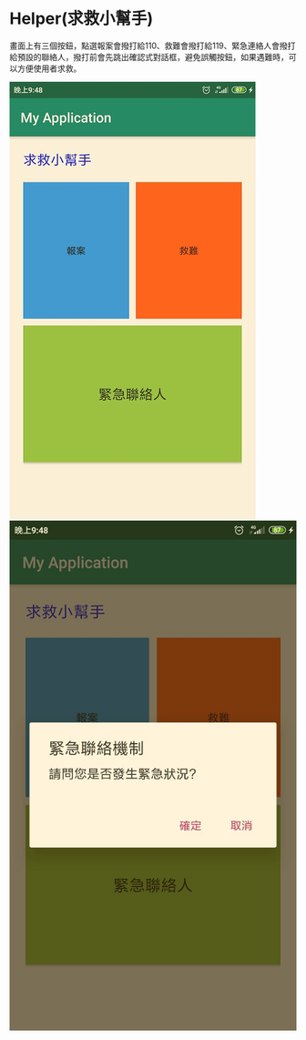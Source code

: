 # Helper(求救小幫手)
畫面上有三個按鈕，點選報案會撥打給110、救難會撥打給119、緊急連絡人會撥打給預設的聯絡人，撥打前會先跳出確認式對話框，避免誤觸按鈕，如果遇難時，可以方便使用者求救。

![image](https://github.com/Chun-Ching/Helper/blob/master/helper1.jpg)
![image](https://github.com/Chun-Ching/Helper/blob/master/helper2.jpg)
